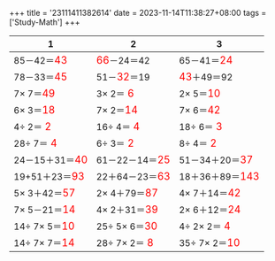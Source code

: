+++ 
title = '23111411382614' 
date = 2023-11-14T11:38:27+08:00 
tags = ['Study-Math'] 
+++ 

1 | 2 | 3 
-- | -- | -- 
85－42＝<font color=red size=4>43</font> | <font color=red size=4>66</font>－24＝42 | 65－41＝<font color=red size=4>24</font> 
78－33＝<font color=red size=4>45</font> | 51－<font color=red size=4>32</font>＝19 | <font color=red size=4>43</font>＋49＝92 
 7× 7＝<font color=red size=4>49</font> |  3× 2＝<font color=red size=4> 6</font> |  2× 5＝<font color=red size=4>10</font> 
 6× 3＝<font color=red size=4>18</font> |  7× 2＝<font color=red size=4>14</font> |  7× 6＝<font color=red size=4>42</font> 
 4÷ 2＝<font color=red size=4> 2</font> | 16÷ 4＝<font color=red size=4> 4</font> | 18÷ 6＝<font color=red size=4> 3</font> 
28÷ 7＝<font color=red size=4> 4</font> |  6÷ 3＝<font color=red size=4> 2</font> |  8÷ 4＝<font color=red size=4> 2</font> 
24－15＋31＝<font color=red size=4>40</font> | 61－22－14＝<font color=red size=4>25</font> | 51－34＋20＝<font color=red size=4>37</font> 
19+51＋23＝<font color=red size=4>93</font> | 22＋64－23＝<font color=red size=4>63</font> | 18＋36＋89＝<font color=red size=4>143</font> 
 5× 3＋42＝<font color=red size=4>57</font> |  2× 4＋79＝<font color=red size=4>87</font> |  4× 7＋14＝<font color=red size=4>42</font> 
 7× 5－21＝<font color=red size=4>14</font> |  4× 2＋31＝<font color=red size=4>39</font> |  2× 6＋12＝<font color=red size=4>24</font> 
14÷ 7× 5＝<font color=red size=4>10</font> | 25÷ 5× 6＝<font color=red size=4>30</font> |  4÷ 2× 2＝<font color=red size=4> 4</font> 
14÷ 7× 7＝<font color=red size=4>14</font> | 28÷ 7× 2＝<font color=red size=4> 8</font> | 35÷ 7× 2＝<font color=red size=4>10</font> 


